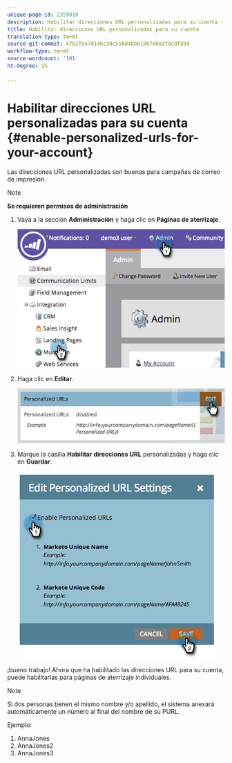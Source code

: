 ```yaml
---
unique-page-id: 2359810
description: Habilitar direcciones URL personalizadas para su cuenta - Documentos de marketing - Documentación del producto
title: Habilitar direcciones URL personalizadas para su cuenta
translation-type: tm+mt
source-git-commit: 47b2fee7d146c3dc558d4bbb10070683f4cdfd3d
workflow-type: tm+mt
source-wordcount: '101'
ht-degree: 1%

---
```



# Habilitar direcciones URL personalizadas para su cuenta {#enable-personalized-urls-for-your-account}

Las direcciones URL personalizadas son buenas para campañas de correo de impresión.

>[!NOTE]
>
>**Se requieren permisos de administración**

1. Vaya a la sección **Administración** y haga clic en **Páginas de aterrizaje**.

   ![](assets/image2014-9-18-13-3a29-3a49.png)

1. Haga clic en **Editar**.

   ![](assets/image2014-9-18-13-3a29-3a58.png)

1. Marque la casilla **Habilitar direcciones URL** personalizadas y haga clic en **Guardar**.

   ![](assets/image2014-9-18-13-3a30-3a6.png)

¡bueno trabajo! Ahora que ha habilitado las direcciones URL para su cuenta, puede habilitarlas para páginas de aterrizaje individuales.

>[!NOTE]
>
>Si dos personas tienen el mismo nombre y/o apellido, el sistema anexará automáticamente un número al final del nombre de su PURL.
>
>Ejemplo:
>
>1. AnnaJones
>1. AnnaJones2
>1. AnnaJones3

>



